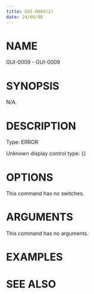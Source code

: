 ```yaml
---
title: GUI-0009(2)
date: 24/09/08
---
```


# NAME

GUI-0009 - GUI-0009

# SYNOPSIS

N/A.

# DESCRIPTION

Type: ERROR

Unknown display control type: {}

# OPTIONS

This command has no switches.

# ARGUMENTS

This command has no arguments.

# EXAMPLES

# SEE ALSO
